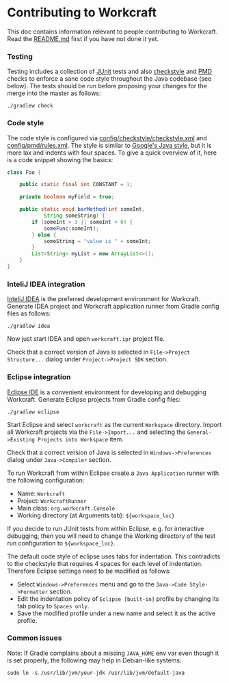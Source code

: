# Contributing to Workcraft

This doc contains information relevant to people contributing to Workcraft.
Read the [README.md](README.md) first if you have not done it yet.

### Testing

Testing includes a collection of [JUnit](https://junit.org/) tests and also
[checkstyle](https://github.com/checkstyle/checkstyle) and
[PMD](https://pmd.github.io/) checks to enforce a sane code style throughout
the Java codebase (see below). The tests should be run before proposing your
changes for the merge into the master as follows:

    ./gradlew check

### Code style

The code style is configured via
[config/checkstyle/checkstyle.xml](config/checkstyle/checkstyle.xml) and
[config/pmd/rules.xml](config/pmd/rules.xml). The style is similar to
[Google's Java style](https://google.github.io/styleguide/javaguide.html),
but it is more lax and indents with four spaces. To give a quick overview
of it, here is a code snippet showing the basics:

```java
class Foo {

    public static final int CONSTANT = 1;

    private boolean myField = true;

    public static void barMethod(int someInt,
            String someString) {
        if (someInt > 3 || someInt < 0) {
            someFunc(someInt);
        } else {
            someString = "value is " + someInt;
        }
        List<String> myList = new ArrayList<>();
    }
}
```

### InteliJ IDEA integration

[InteliJ IDEA](https://www.jetbrains.com/idea/) is the preferred development
environment for Workcraft. Generate IDEA project and Workcraft application
runner from Gradle config files as follows:

    ./gradlew idea

Now just start IDEA and open `workcraft.ipr` project file.

Check that a correct version of Java is selected in
`File->Project Structure...` dialog under `Project->Project SDK` section.

### Eclipse integration

[Eclipse IDE](https://www.eclipse.org/) is a convenient environment for
developing and debugging Workcraft. Generate Eclipse projects from Gradle
config files:

    ./gradlew eclipse

Start Eclipse and select `workcraft` as the current `Workspace` directory.
Import all Workcraft projects via the `File->Import...` and selecting the
`General->Existing Projects into Workspace` item.

Check that a correct version of Java is selected in `Windows->Preferences`
dialog under `Java->Compiler` section.

To run Workcraft from within Eclipse create a `Java Application` runner
with the following configuration:

  * Name: `Workcraft`
  * Project: `WorkcraftRunner`
  * Main class: `org.workcraft.Console`
  * Working directory (at Arguments tab): `${workspace_loc}`

If you decide to run JUnit tests from within Eclipse, e.g. for interactive
debugging, then you will need to change the Working directory of the test
run configuration to `${workspace_loc}`.

The default code style of eclipse uses tabs for indentation. This
contradicts to the checkstyle that requires 4 spaces for each level of
indentation. Therefore Eclipse settings need to be modified as follows:

  * Select `Windows->Preferences` menu and go to the
  `Java->Code Style->Formatter` section.
  * Edit the indentation policy of `Eclipse [built-in]` profile by
  changing its tab policy to `Spaces only`.
  * Save the modified profile under a new name and select it as the active
   profile.

### Common issues

Note: If Gradle complains about a missing `JAVA_HOME` env var even though it
is set properly, the following may help in Debian-like systems:

    sudo ln -s /usr/lib/jvm/your-jdk /usr/lib/jvm/default-java
